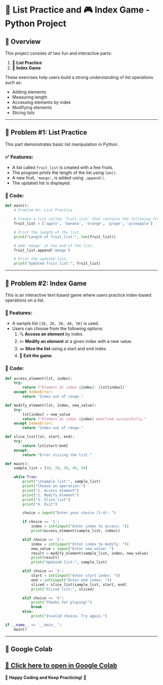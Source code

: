 # 🧠 List Practice and 🎮 Index Game - Python Project

## 📘 Overview
This project consists of two fun and interactive parts:

1. 🍎 **List Practice**
2. 🧩 **Index Game**

These exercises help users build a strong understanding of list operations such as:
- Adding elements
- Measuring length
- Accessing elements by index
- Modifying elements
- Slicing lists

---

## 🍓 Problem #1: List Practice
This part demonstrates basic list manipulation in Python.

### ✅ Features:
- A list called `fruit_list` is created with a few fruits.
- The program prints the length of the list using `len()`.
- A new fruit, `'mango'`, is added using `.append()`.
- The updated list is displayed.

### 🧾 Code:
```python
def main():
    # Problem #1: List Practice

    # Create a list called `fruit_list` that contains the following fruits:
    fruit_list = ['apple', 'banana', 'orange', 'grape', 'pineapple']

    # Print the length of the list.
    print("Length of fruit_list:", len(fruit_list))

    # Add 'mango' at the end of the list.
    fruit_list.append('mango')

    # Print the updated list.
    print("Updated fruit_list:", fruit_list)
```

---

## 🎲 Problem #2: Index Game
This is an interactive text-based game where users practice index-based operations on a list.

### 🧩 Features:
- A sample list `[10, 20, 30, 40, 50]` is used.
- Users can choose from the following options:
  1. 🔍 **Access an element** by index.
  2. ✏️ **Modify an element** at a given index with a new value.
  3. ✂️ **Slice the list** using a start and end index.
  4. 🚪 **Exit the game**.

### 🧾 Code:
```python
def access_element(lst, index):
    try:
        return f"Element at index {index}: {lst[index]}"
    except IndexError:
        return "Index out of range."

def modify_element(lst, index, new_value):
    try:
        lst[index] = new_value
        return f"Element at index {index} modified successfully."
    except IndexError:
        return "Index out of range."

def slice_list(lst, start, end):
    try:
        return lst[start:end]
    except:
        return "Error slicing the list."

def main():
    sample_list = [10, 20, 30, 40, 50]

    while True:
        print("\nSample list:", sample_list)
        print("Choose an operation:")
        print("1. Access element")
        print("2. Modify element")
        print("3. Slice list")
        print("4. Exit")

        choice = input("Enter your choice (1-4): ")

        if choice == '1':
            index = int(input("Enter index to access: "))
            print(access_element(sample_list, index))

        elif choice == '2':
            index = int(input("Enter index to modify: "))
            new_value = input("Enter new value: ")
            result = modify_element(sample_list, index, new_value)
            print(result)
            print("Updated list:", sample_list)

        elif choice == '3':
            start = int(input("Enter start index: "))
            end = int(input("Enter end index: "))
            sliced = slice_list(sample_list, start, end)
            print("Sliced list:", sliced)

        elif choice == '4':
            print("Thanks for playing!")
            break
        else:
            print("Invalid choice. Try again.")

if __name__ == '__main__':
    main()
```

---


## 🔗 Google Colab
[📎 Click here to open in Google Colab](https://colab.research.google.com/drive/11ZihN3z77Wog-CauBYfpXQRtdYJBGliw?usp=sharing)
---


🎉 **Happy Coding and Keep Practicing!** 🚀

